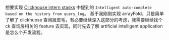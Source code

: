 想要实现 [Clickhouse intern stasks](https://github.com/ClickHouse/ClickHouse/issues/42194#issue-1402080575) 中提到的 `Intelligent auto-complete based on the history from query_log`。
基于我刚刚实现 arrayFold，只是简单了解了 clickhuose 查询层皮毛，有必要继续深入这部分的考虑，我需要继续找个 ck 查询层相关的 feature 去实现，同时先去了解 artificial intelligent application 是怎么个开发流程。
 